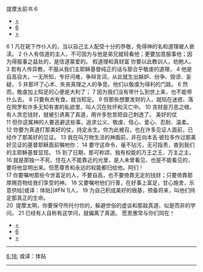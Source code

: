 ﻿





 提摩太前书 6




* [<](bible/1TI05.md)
* [6](bible/1TI.md)
* [>](bible/2TI01.md)



 
6 
1 凡在轭下作仆人的，当以自己主人配受十分的恭敬，免得神的名和道理被人亵渎。 
2 仆人有信道的主人，不可因为与他是弟兄就轻看他；更要加意服事他；因为得服事之益处的，是信道蒙爱的。 假道理和真财富 你要以此教训人，劝勉人。 
3 若有人传异教，不服从我们主耶稣基督纯正的话与那合乎敬虔的道理， 
4 他是自高自大，一无所知，专好问难，争辩言词，从此就生出嫉妒、纷争、毁谤、妄疑， 
5 并那坏了心术、失丧真理之人的争竞。他们以敬虔为得利的门路。 
6 然而，敬虔加上知足的心便是大利了； 
7 因为我们没有带什么到世上来，也不能带什么去。 
8 只要有衣有食，就当知足。 
9 但那些想要发财的人，就陷在迷惑、落在网罗和许多无知有害的私欲里，叫人沉在败坏和灭亡中。 
10 贪财是万恶之根。有人贪恋钱财，就被引诱离了真道，用许多愁苦把自己刺透了。 美好的仗  
11 但你这属神的人要逃避这些事，追求公义、敬虔、信心、爱心、忍耐、温柔。 
12 你要为真道打那美好的仗，持定永生。你为此被召，也在许多见证人面前，已经作了那美好的见证。 
13 我在叫万物生活的神面前，并在向本丢·彼拉多作过那美好见证的基督耶稣面前嘱咐你： 
14 要守这命令，毫不玷污，无可指责，直到我们的主耶稣基督显现。 
15 到了日期，那可称颂、独有权能的万王之王、万主之主， 
16 就是那独一不死、住在人不能靠近的光里，是人未曾看见、也是不能看见的，要将他显明出来。但愿尊贵和永远的权能都归给他。阿们！  
17 你要嘱咐那些今世富足的人，不要自高，也不要倚靠无定的钱财；只要倚靠那厚赐百物给我们享受的神。 
18 又要嘱咐他们行善，在好事上富足，甘心施舍，乐意供给[或译：体贴](#FN
1)人， 
19 为自己积成美好的根基，预备将来，叫他们持定那真正的生命。  
20  提摩太啊，你要保守所托付你的，躲避世俗的虚谈和那敌真道、似是而非的学问。 
21 已经有人自称有这学问，就偏离了真道。 愿恩惠常与你们同在！ 
* [<](bible/1TI05.md)
* [6](bible/1TI.md)
* [>](bible/2TI01.md)





---


[6:18:](#V18)
或译：体贴




---









